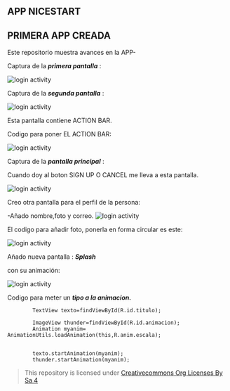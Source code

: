 ## APP NICESTART
## PRIMERA APP CREADA 

Este repositorio muestra avances en la APP-


Captura de la ***primera pantalla*** :

![login activity](img/img1.png)

Captura de la ***segunda pantalla*** :

![login activity](img/img3.png)

Esta pantalla contiene ACTION BAR.

Codigo para poner EL ACTION BAR:

![login activity](img/theme.jpg)



Captura de la ***pantalla principal*** :

Cuando doy al boton SIGN UP O CANCEL me lleva a esta pantalla.

![login activity](img/img2.png)

Creo otra pantalla para el perfil de la persona: 

-Añado nombre,foto y correo. 
![login activity](img/perfil.png)

El codigo para añadir foto, ponerla en forma circular es este:

![login activity](img/fotoperfil.jpg)


Añado nueva pantalla : ***Splash***

con su animación: 

![login activity](img/definitiva.png)


Codigo para meter un ***tipo a la animacion.***

```       
        TextView texto=findViewById(R.id.titulo);

        ImageView thunder=findViewById(R.id.animacion);
        Animation myanim= AnimationUtils.loadAnimation(this,R.anim.escala);

   
        texto.startAnimation(myanim);
        thunder.startAnimation(myanim);
 ```



>This repository is licensed under
>[Creativecommons Org Licenses By Sa 4](http://creativecommons.org/licenses/by-sa/4.0/)